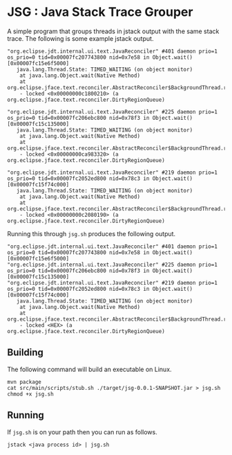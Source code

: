 # JSG : Java Stack Trace Grouper

A simple program that groups threads in jstack output with the same stack trace. The following is some example jstack output.

```
"org.eclipse.jdt.internal.ui.text.JavaReconciler" #401 daemon prio=1 os_prio=0 tid=0x00007fc207743800 nid=0x7e58 in Object.wait() [0x00007fc15e6f5000]
   java.lang.Thread.State: TIMED_WAITING (on object monitor)
	at java.lang.Object.wait(Native Method)
	at org.eclipse.jface.text.reconciler.AbstractReconciler$BackgroundThread.run(AbstractReconciler.java:180)
	- locked <0x00000000c1800210> (a org.eclipse.jface.text.reconciler.DirtyRegionQueue)

"org.eclipse.jdt.internal.ui.text.JavaReconciler" #225 daemon prio=1 os_prio=0 tid=0x00007fc206ebc800 nid=0x78f3 in Object.wait() [0x00007fc15c135000]
   java.lang.Thread.State: TIMED_WAITING (on object monitor)
	at java.lang.Object.wait(Native Method)
	at org.eclipse.jface.text.reconciler.AbstractReconciler$BackgroundThread.run(AbstractReconciler.java:180)
	- locked <0x00000000ca983320> (a org.eclipse.jface.text.reconciler.DirtyRegionQueue)

"org.eclipse.jdt.internal.ui.text.JavaReconciler" #219 daemon prio=1 os_prio=0 tid=0x00007fc2052ed800 nid=0x78c3 in Object.wait() [0x00007fc15f74c000]
   java.lang.Thread.State: TIMED_WAITING (on object monitor)
	at java.lang.Object.wait(Native Method)
	at org.eclipse.jface.text.reconciler.AbstractReconciler$BackgroundThread.run(AbstractReconciler.java:180)
	- locked <0x00000000c2080190> (a org.eclipse.jface.text.reconciler.DirtyRegionQueue)
```

Running this through `jsg.sh` produces the following output.

```
"org.eclipse.jdt.internal.ui.text.JavaReconciler" #401 daemon prio=1 os_prio=0 tid=0x00007fc207743800 nid=0x7e58 in Object.wait() [0x00007fc15e6f5000]
"org.eclipse.jdt.internal.ui.text.JavaReconciler" #225 daemon prio=1 os_prio=0 tid=0x00007fc206ebc800 nid=0x78f3 in Object.wait() [0x00007fc15c135000]
"org.eclipse.jdt.internal.ui.text.JavaReconciler" #219 daemon prio=1 os_prio=0 tid=0x00007fc2052ed800 nid=0x78c3 in Object.wait() [0x00007fc15f74c000]
   java.lang.Thread.State: TIMED_WAITING (on object monitor)
	at java.lang.Object.wait(Native Method)
	at org.eclipse.jface.text.reconciler.AbstractReconciler$BackgroundThread.run(AbstractReconciler.java:180)
	- locked <HEX> (a org.eclipse.jface.text.reconciler.DirtyRegionQueue)
```

## Building

The following command will build an executable on Linux.

```
mvn package
cat src/main/scripts/stub.sh ./target/jsg-0.0.1-SNAPSHOT.jar > jsg.sh
chmod +x jsg.sh

```

## Running

If `jsg.sh` is on your path then you can run as follows.

```
jstack <java process id> | jsg.sh
```



